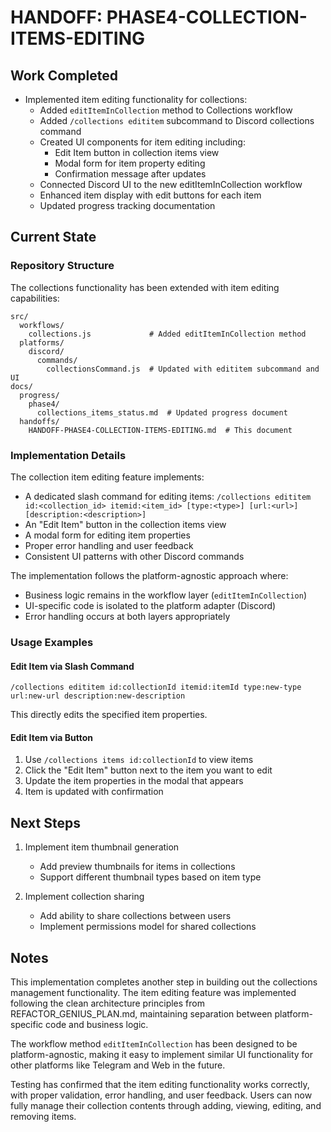 # HANDOFF: PHASE4-COLLECTION-ITEMS-EDITING

## Work Completed
- Implemented item editing functionality for collections:
  - Added `editItemInCollection` method to Collections workflow
  - Added `/collections edititem` subcommand to Discord collections command
  - Created UI components for item editing including:
    - Edit Item button in collection items view
    - Modal form for item property editing
    - Confirmation message after updates
  - Connected Discord UI to the new editItemInCollection workflow
  - Enhanced item display with edit buttons for each item
  - Updated progress tracking documentation

## Current State

### Repository Structure
The collections functionality has been extended with item editing capabilities:

```
src/
  workflows/
    collections.js             # Added editItemInCollection method
  platforms/
    discord/
      commands/
        collectionsCommand.js  # Updated with edititem subcommand and UI
docs/
  progress/
    phase4/
      collections_items_status.md  # Updated progress document
  handoffs/
    HANDOFF-PHASE4-COLLECTION-ITEMS-EDITING.md  # This document
```

### Implementation Details

The collection item editing feature implements:
- A dedicated slash command for editing items: `/collections edititem id:<collection_id> itemid:<item_id> [type:<type>] [url:<url>] [description:<description>]`
- An "Edit Item" button in the collection items view
- A modal form for editing item properties
- Proper error handling and user feedback
- Consistent UI patterns with other Discord commands

The implementation follows the platform-agnostic approach where:
- Business logic remains in the workflow layer (`editItemInCollection`)
- UI-specific code is isolated to the platform adapter (Discord)
- Error handling occurs at both layers appropriately

### Usage Examples

#### Edit Item via Slash Command
```
/collections edititem id:collectionId itemid:itemId type:new-type url:new-url description:new-description
```
This directly edits the specified item properties.

#### Edit Item via Button
1. Use `/collections items id:collectionId` to view items
2. Click the "Edit Item" button next to the item you want to edit
3. Update the item properties in the modal that appears
4. Item is updated with confirmation

## Next Steps
1. Implement item thumbnail generation
   - Add preview thumbnails for items in collections
   - Support different thumbnail types based on item type

2. Implement collection sharing
   - Add ability to share collections between users
   - Implement permissions model for shared collections

## Notes
This implementation completes another step in building out the collections management functionality. The item editing feature was implemented following the clean architecture principles from REFACTOR_GENIUS_PLAN.md, maintaining separation between platform-specific code and business logic.

The workflow method `editItemInCollection` has been designed to be platform-agnostic, making it easy to implement similar UI functionality for other platforms like Telegram and Web in the future.

Testing has confirmed that the item editing functionality works correctly, with proper validation, error handling, and user feedback. Users can now fully manage their collection contents through adding, viewing, editing, and removing items. 
